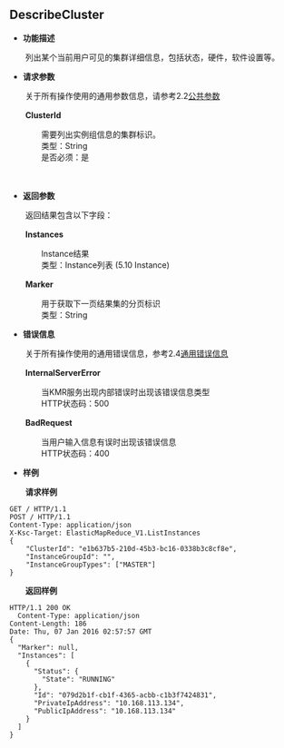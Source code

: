 ## DescribeCluster


* **功能描述**

　　列出某个当前用户可见的集群详细信息，包括状态，硬件，软件设置等。
 
* **请求参数**

　　关于所有操作使用的通用参数信息，请参考2.2[公共参数](gong_gong_can_shu.md)
  
　　**ClusterId**
  
　　　　需要列出实例组信息的集群标识。<br>
　　　　类型：String<br>
　　　　是否必须：是
    
　　
* **返回参数**

　　返回结果包含以下字段：
  
　　**Instances**
  
　　　　Instance结果<br>
　　　　类型：Instance列表 (5.10 Instance) 
    
　　**Marker**
  
　　　　用于获取下一页结果集的分页标识<br>
　　　　类型：String

* **错误信息**

　　关于所有操作使用的通用错误信息，参考2.4[通用错误信息](tong_yong_cuo_wu_xin_xi.md)

　　**InternalServerError**
  
　　　　当KMR服务出现内部错误时出现该错误信息类型<br>
　　　　HTTP状态码：500
    
　　**BadRequest**
  
　　　　当用户输入信息有误时出现该错误信息<br>
　　　　HTTP状态码：400

* **样例**

　　**请求样例**

```
GET / HTTP/1.1
POST / HTTP/1.1
Content-Type: application/json
X-Ksc-Target: ElasticMapReduce_V1.ListInstances
{
    "ClusterId": "e1b637b5-210d-45b3-bc16-0338b3c8cf8e",
    "InstanceGroupId": "",
    "InstanceGroupTypes": ["MASTER"]
}
```


　　**返回样例**
  
```
HTTP/1.1 200 OK
  Content-Type: application/json
Content-Length: 186
Date: Thu, 07 Jan 2016 02:57:57 GMT
{
  "Marker": null,
  "Instances": [
    {
      "Status": {
        "State": "RUNNING"
      },
      "Id": "079d2b1f-cb1f-4365-acbb-c1b3f7424831",
      "PrivateIpAddress": "10.168.113.134",
      "PublicIpAddress": "10.168.113.134"
    }
  ]
}
```


